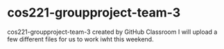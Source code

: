 # cos221-groupproject-team-3
cos221-groupproject-team-3 created by GitHub Classroom
I will upload a few different files for us to work iwht this weekend.
